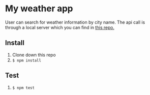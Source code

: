 # My weather app

User can search for weather information by city name. The api call is through a local server which you can find in [this repo.](https://github.com/superpower1/SinefaTechnicalAssessment1)

## Install
1. Clone down this repo
2. `$ npm install`

## Test
1. `$ npm test`
